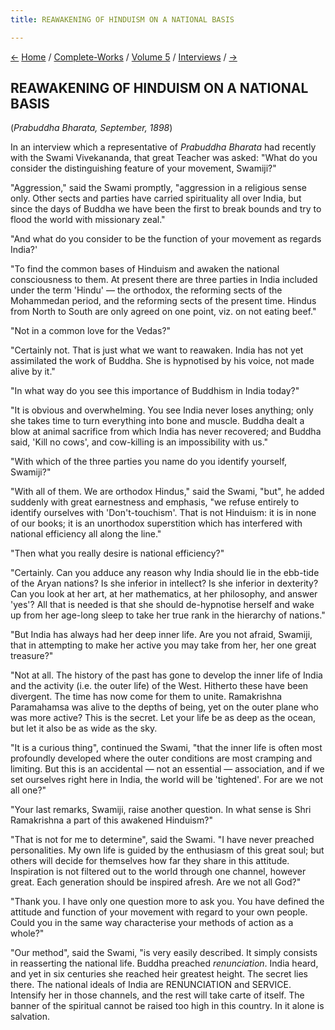 ```yaml
---
title: REAWAKENING OF HINDUISM ON A NATIONAL BASIS

---
```

<div>

[←](the_missionary_work.htm) [Home](../../../index.htm) /
[Complete-Works](../../complete_works.htm) / [Volume
5](../volume_5_contents.htm) / [Interviews](interviews_contents.htm)
/ [→](on_indian_women.htm)

  

## REAWAKENING OF HINDUISM ON A NATIONAL BASIS

(*Prabuddha Bharata, September, 1898*)

In an interview which a representative of *Prabuddha Bharata* had
recently with the Swami Vivekananda, that great Teacher was asked: "What
do you consider the distinguishing feature of your movement, Swamiji?"

"Aggression," said the Swami promptly, "aggression in a religious sense
only. Other sects and parties have carried spirituality all over India,
but since the days of Buddha we have been the first to break bounds and
try to flood the world with missionary zeal."

"And what do you consider to be the function of your movement as regards
India?'

"To find the common bases of Hinduism and awaken the national
consciousness to them. At present there are three parties in India
included under the term 'Hindu' — the orthodox, the reforming sects of
the Mohammedan period, and the reforming sects of the present time.
Hindus from North to South are only agreed on one point, viz. on not
eating beef."

"Not in a common love for the Vedas?"

"Certainly not. That is just what we want to reawaken. India has not yet
assimilated the work of Buddha. She is hypnotised by his voice, not made
alive by it."

"In what way do you see this importance of Buddhism in India today?"

"It is obvious and overwhelming. You see India never loses anything;
only she takes time to turn everything into bone and muscle. Buddha
dealt a blow at animal sacrifice from which India has never recovered;
and Buddha said, 'Kill no cows', and cow-killing is an impossibility
with us."

"With which of the three parties you name do you identify yourself,
Swamiji?"

"With all of them. We are orthodox Hindus," said the Swami, "but", he
added suddenly with great earnestness and emphasis, "we refuse entirely
to identify ourselves with 'Don't-touchism'. That is not Hinduism: it is
in none of our books; it is an unorthodox superstition which has
interfered with national efficiency all along the line."

"Then what you really desire is national efficiency?"

"Certainly. Can you adduce any reason why India should lie in the
ebb-tide of the Aryan nations? Is she inferior in intellect? Is she
inferior in dexterity? Can you look at her art, at her mathematics, at
her philosophy, and answer 'yes'? All that is needed is that she should
de-hypnotise herself and wake up from her age-long sleep to take her
true rank in the hierarchy of nations."

"But India has always had her deep inner life. Are you not afraid,
Swamiji, that in attempting to make her active you may take from her,
her one great treasure?"

"Not at all. The history of the past has gone to develop the inner life
of India and the activity (i.e. the outer life) of the West. Hitherto
these have been divergent. The time has now come for them to unite.
Ramakrishna Paramahamsa was alive to the depths of being, yet on the
outer plane who was more active? This is the secret. Let your life be as
deep as the ocean, but let it also be as wide as the sky.

"It is a curious thing", continued the Swami, "that the inner life is
often most profoundly developed where the outer conditions are most
cramping and limiting. But this is an accidental — not an essential —
association, and if we set ourselves right here in India, the world will
be 'tightened'. For are we not all one?"

"Your last remarks, Swamiji, raise another question. In what sense is
Shri Ramakrishna a part of this awakened Hinduism?"

"That is not for me to determine", said the Swami. "I have never
preached personalities. My own life is guided by the enthusiasm of this
great soul; but others will decide for themselves how far they share in
this attitude. Inspiration is not filtered out to the world through one
channel, however great. Each generation should be inspired afresh. Are
we not all God?"

"Thank you. I have only one question more to ask you. You have defined
the attitude and function of your movement with regard to your own
people. Could you in the same way characterise your methods of action as
a whole?"

"Our method", said the Swami, "is very easily described. It simply
consists in reasserting the national life. Buddha preached
*renunciation*. India heard, and yet in six centuries she reached heir
greatest height. The secret lies there. The national ideals of India are
RENUNCIATION and SERVICE. Intensify her in those channels, and the rest
will take carte of itself. The banner of the spiritual cannot be raised
too high in this country. In it alone is salvation.

</div>
